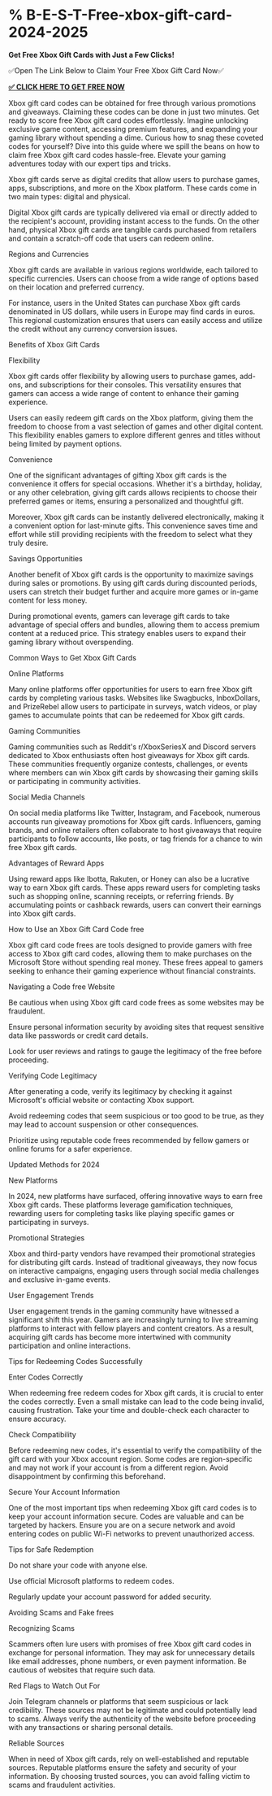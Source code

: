 # % B-E-S-T-Free-xbox-gift-card-2024-2025

**Get Free Xbox Gift Cards with Just a Few Clicks!**

✅Open The Link Below to Claim Your Free Xbox Gift Card Now✅

**[✅ CLICK HERE TO GET FREE NOW](https://toree.xyz/all-gift-card/)**


Xbox gift card codes can be obtained for free through various promotions and giveaways. Claiming these codes can be done in just two minutes. Get ready to score free Xbox gift card codes effortlessly. Imagine unlocking exclusive game content, accessing premium features, and expanding your gaming library without spending a dime. Curious how to snag these coveted codes for yourself? Dive into this guide where we spill the beans on how to claim free Xbox gift card codes hassle-free. Elevate your gaming adventures today with our expert tips and tricks.

Xbox gift cards serve as digital credits that allow users to purchase games, apps, subscriptions, and more on the Xbox platform. These cards come in two main types: digital and physical.

Digital Xbox gift cards are typically delivered via email or directly added to the recipient's account, providing instant access to the funds. On the other hand, physical Xbox gift cards are tangible cards purchased from retailers and contain a scratch-off code that users can redeem online.

Regions and Currencies

Xbox gift cards are available in various regions worldwide, each tailored to specific currencies. Users can choose from a wide range of options based on their location and preferred currency.

For instance, users in the United States can purchase Xbox gift cards denominated in US dollars, while users in Europe may find cards in euros. This regional customization ensures that users can easily access and utilize the credit without any currency conversion issues.

Benefits of Xbox Gift Cards

Flexibility

Xbox gift cards offer flexibility by allowing users to purchase games, add-ons, and subscriptions for their consoles. This versatility ensures that gamers can access a wide range of content to enhance their gaming experience.

Users can easily redeem gift cards on the Xbox platform, giving them the freedom to choose from a vast selection of games and other digital content. This flexibility enables gamers to explore different genres and titles without being limited by payment options.

Convenience

One of the significant advantages of gifting Xbox gift cards is the convenience it offers for special occasions. Whether it's a birthday, holiday, or any other celebration, giving gift cards allows recipients to choose their preferred games or items, ensuring a personalized and thoughtful gift.

Moreover, Xbox gift cards can be instantly delivered electronically, making it a convenient option for last-minute gifts. This convenience saves time and effort while still providing recipients with the freedom to select what they truly desire.

Savings Opportunities

Another benefit of Xbox gift cards is the opportunity to maximize savings during sales or promotions. By using gift cards during discounted periods, users can stretch their budget further and acquire more games or in-game content for less money.

During promotional events, gamers can leverage gift cards to take advantage of special offers and bundles, allowing them to access premium content at a reduced price. This strategy enables users to expand their gaming library without overspending.

Common Ways to Get Xbox Gift Cards

Online Platforms

Many online platforms offer opportunities for users to earn free Xbox gift cards by completing various tasks. Websites like Swagbucks, InboxDollars, and PrizeRebel allow users to participate in surveys, watch videos, or play games to accumulate points that can be redeemed for Xbox gift cards.

Gaming Communities

Gaming communities such as Reddit's r/XboxSeriesX and Discord servers dedicated to Xbox enthusiasts often host giveaways for Xbox gift cards. These communities frequently organize contests, challenges, or events where members can win Xbox gift cards by showcasing their gaming skills or participating in community activities.

Social Media Channels

On social media platforms like Twitter, Instagram, and Facebook, numerous accounts run giveaway promotions for Xbox gift cards. Influencers, gaming brands, and online retailers often collaborate to host giveaways that require participants to follow accounts, like posts, or tag friends for a chance to win free Xbox gift cards.

Advantages of Reward Apps

Using reward apps like Ibotta, Rakuten, or Honey can also be a lucrative way to earn Xbox gift cards. These apps reward users for completing tasks such as shopping online, scanning receipts, or referring friends. By accumulating points or cashback rewards, users can convert their earnings into Xbox gift cards.

How to Use an Xbox Gift Card Code free

Xbox gift card code frees are tools designed to provide gamers with free access to Xbox gift card codes, allowing them to make purchases on the Microsoft Store without spending real money. These frees appeal to gamers seeking to enhance their gaming experience without financial constraints.

Navigating a Code free Website

Be cautious when using Xbox gift card code frees as some websites may be fraudulent.

Ensure personal information security by avoiding sites that request sensitive data like passwords or credit card details.

Look for user reviews and ratings to gauge the legitimacy of the free before proceeding.

Verifying Code Legitimacy

After generating a code, verify its legitimacy by checking it against Microsoft's official website or contacting Xbox support.

Avoid redeeming codes that seem suspicious or too good to be true, as they may lead to account suspension or other consequences.

Prioritize using reputable code frees recommended by fellow gamers or online forums for a safer experience.

Updated Methods for 2024

New Platforms

In 2024, new platforms have surfaced, offering innovative ways to earn free Xbox gift cards. These platforms leverage gamification techniques, rewarding users for completing tasks like playing specific games or participating in surveys.

Promotional Strategies

Xbox and third-party vendors have revamped their promotional strategies for distributing gift cards. Instead of traditional giveaways, they now focus on interactive campaigns, engaging users through social media challenges and exclusive in-game events.

User Engagement Trends

User engagement trends in the gaming community have witnessed a significant shift this year. Gamers are increasingly turning to live streaming platforms to interact with fellow players and content creators. As a result, acquiring gift cards has become more intertwined with community participation and online interactions.

Tips for Redeeming Codes Successfully

Enter Codes Correctly

When redeeming free redeem codes for Xbox gift cards, it is crucial to enter the codes correctly. Even a small mistake can lead to the code being invalid, causing frustration. Take your time and double-check each character to ensure accuracy.

Check Compatibility

Before redeeming new codes, it's essential to verify the compatibility of the gift card with your Xbox account region. Some codes are region-specific and may not work if your account is from a different region. Avoid disappointment by confirming this beforehand.

Secure Your Account Information

One of the most important tips when redeeming Xbox gift card codes is to keep your account information secure. Codes are valuable and can be targeted by hackers. Ensure you are on a secure network and avoid entering codes on public Wi-Fi networks to prevent unauthorized access.

Tips for Safe Redemption

Do not share your code with anyone else.

Use official Microsoft platforms to redeem codes.

Regularly update your account password for added security.

Avoiding Scams and Fake frees

Recognizing Scams

Scammers often lure users with promises of free Xbox gift card codes in exchange for personal information. They may ask for unnecessary details like email addresses, phone numbers, or even payment information. Be cautious of websites that require such data.

Red Flags to Watch Out For

Join Telegram channels or platforms that seem suspicious or lack credibility. These sources may not be legitimate and could potentially lead to scams. Always verify the authenticity of the website before proceeding with any transactions or sharing personal details.

Reliable Sources

When in need of Xbox gift cards, rely on well-established and reputable sources. Reputable platforms ensure the safety and security of your information. By choosing trusted sources, you can avoid falling victim to scams and fraudulent activities.
